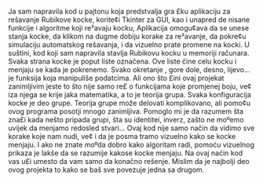  Ja sam napravila kod u pajtonu koja predstvalja gra £ku
 aplikaciju za rešavanje Rubikove kocke, korite¢i Tkinter za GUI, kao i unapred de
nisane funkcije i algoritme koji re²avaju kocku, Aplikacija omogu¢ava da se unese
 stanja kocke, da klikom na dugme dobiju korake za re²avanje, da pokre¢u simulaciju
 automatskog rešavanja, i da vizuelno prate promene na kocki.
 U suštini, kod koji sam napravila stavlja Rubikovu kocku u memoriji računara.
 Svaka strana kocke je poput liste označena. Ove liste čine celu kocku i menjaju se
 kada je pokrenemo. Svako okretanje , gore dole, desno, lijevo... je funksija koja manipuliše
 podatcima. Ali ono što £ini ovaj projekat zanimljivim jeste to što nije samo
 re£ o funkcijama koje promjenej boju, ve¢ iza njega se krije jaka matematika, a to je
 teorija grupa. Svaka konfiguracija kocke je deo grupe. Teorija grupe može delovati
 komplikovano, ali pomo¢u ovog programa posotji mnogo zanimljiva. Pomoglo mi je
 da razumem šta zna£i kada nešto pripada grupi, šta su identitei, inverz, zašto ne
 moºemo uvijek da menjamo redosled stvari...
 Ovaj kod nije samo način da vidimo sve korake koje nam nudi, ve¢ i da je posma
tramo vizuelno kako se kocke menjaju. I ako ne znate moºda dobro kako algoritam
 radi, pomoću vizuelnog prikaza je lakše da se razumije kakose kocke menjaju. Na
 ovaj naćin kod vas u£i umesto da vam samo da konačno rešenje. Mislim da je najbolji
 deo ovog projekta to kako se baš sve povezuje jedna sa drugom.
